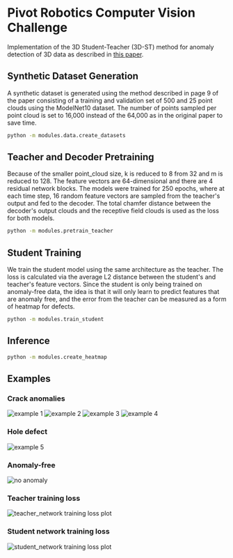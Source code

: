 # Pivot Robotics Computer Vision Challenge

Implementation of the 3D Student-Teacher (3D-ST) method for 
anomaly detection of 3D data as described in 
[this paper](https://arxiv.org/pdf/2202.11660).

## Synthetic Dataset Generation
A synthetic dataset is generated using the method described
in page 9 of the paper consisting of a training and validation
set of 500 and 25 point clouds using the ModelNet10 dataset.
The number of points sampled per point cloud is set to 16,000 
instead of the 64,000 as in the original paper to save time.


```bash
python -m modules.data.create_datasets
```

## Teacher and Decoder Pretraining
Because of the smaller point_cloud size, k is reduced to 8
from 32 and m is reduced to 128.  The feature vectors are
64-dimensional and there are 4 residual network blocks.
The models were trained for 250 epochs, where at each time 
step, 16 random feature vectors are sampled from the teacher's
output and fed to the decoder. The total chamfer distance
between the decoder's output clouds and the receptive field
clouds is used as the loss for both models.

```bash
python -m modules.pretrain_teacher
```

## Student Training
We train the student model using the same architecture as the 
teacher. The loss is calculated via the average L2 distance
between the student's and teacher's feature vectors. Since
the student is only being trained on anomaly-free data, the
idea is that it will only learn to predict features that are
anomaly free, and the error from the teacher can be measured
as a form of heatmap for defects.

```bash
python -m modules.train_student
```

## Inference

```bash
python -m modules.create_heatmap
```

## Examples
### Crack anomalies
![example 1](https://github.com/braydenrudisill/AnomalyDetection/assets/55212800/ba51e37f-714b-4a22-b1ca-c9109769d949)
![example 2](https://github.com/braydenrudisill/AnomalyDetection/assets/55212800/b6296479-6520-4a36-94ef-5b49d8fe72e9)
![example 3](https://github.com/braydenrudisill/AnomalyDetection/assets/55212800/1c2530bc-9291-4bd0-a027-d27411779fc1)
![example 4](https://github.com/braydenrudisill/AnomalyDetection/assets/55212800/63ae53fc-d734-4a50-b8d9-e37b51cae784)

### Hole defect
![example 5](https://github.com/braydenrudisill/AnomalyDetection/assets/55212800/8a150eed-188c-4a1d-b8c8-b8e8207501a7)

### Anomaly-free
![no anomaly](https://github.com/braydenrudisill/AnomalyDetection/assets/55212800/329f0432-910d-4a75-b9af-2daed311bc3c)


### Teacher training loss
![teacher_network training loss plot](https://github.com/braydenrudisill/AnomalyDetection/assets/55212800/9e0266a3-14db-446f-ae8c-7f6a7b9b0649)

### Student network training loss
![student_network training loss plot](https://github.com/braydenrudisill/AnomalyDetection/assets/55212800/afdd304b-4ffb-41c0-8150-5ecc2f8ad709)
